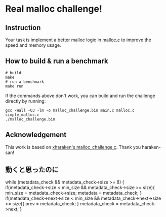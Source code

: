 # Real malloc challenge!

## Instruction

Your task is implement a better malloc logic in [malloc.c](malloc.c) to improve the speed and memory usage.

## How to build & run a benchmark

```
# build
make
# run a benchmark
make run
```

If the commands above don't work, you can build and run the challenge directly by running:

```
gcc -Wall -O3 -lm -o malloc_challenge.bin main.c malloc.c simple_malloc.c
./malloc_challenge.bin
```

## Acknowledgement

This work is based on [xharaken's malloc_challenge.c](https://github.com/xharaken/step2/blob/master/malloc_challenge.c). Thank you haraken-san!


## 動くと思ったのに
  while (metadata_check && metadata_check->size >= 8) {
    if(metadata_check->size < min_size && metadata_check->size >= size){
      min_size = metadata_check->size;
      metadata = metadata_check;
    }
    if(metadata_check->next->size < min_size && metadata_check->next->size >= size){
      prev = metadata_check;
    }
    metadata_check = metadata_check->next;
  }
